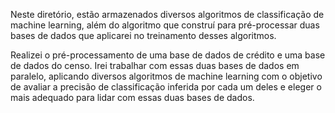 Neste diretório, estão armazenados diversos algoritmos de classificação de machine learning, além do algoritmo que construí para pré-processar duas bases de dados que aplicarei no treinamento desses algoritmos.

Realizei o pré-processamento de uma base de dados de crédito e uma base de dados do censo. Irei trabalhar com essas duas bases de dados em paralelo, aplicando diversos algoritmos de machine learning com o objetivo de avaliar a precisão de classificação inferida por cada um deles e eleger o mais adequado para lidar com essas duas bases de dados.